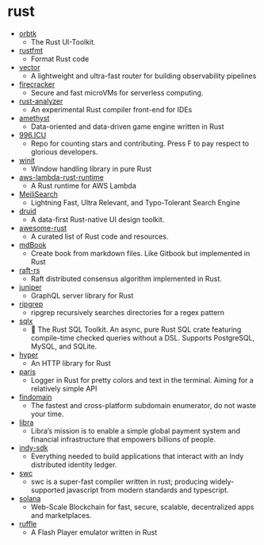 # rust
- [orbtk](https://github.com/redox-os/orbtk)
  - The Rust UI-Toolkit.
- [rustfmt](https://github.com/rust-lang/rustfmt)
  - Format Rust code
- [vector](https://github.com/timberio/vector)
  - A lightweight and ultra-fast router for building observability pipelines
- [firecracker](https://github.com/firecracker-microvm/firecracker)
  - Secure and fast microVMs for serverless computing.
- [rust-analyzer](https://github.com/rust-analyzer/rust-analyzer)
  - An experimental Rust compiler front-end for IDEs
- [amethyst](https://github.com/amethyst/amethyst)
  - Data-oriented and data-driven game engine written in Rust
- [996.ICU](https://github.com/996icu/996.ICU)
  - Repo for counting stars and contributing. Press F to pay respect to glorious developers.
- [winit](https://github.com/rust-windowing/winit)
  - Window handling library in pure Rust
- [aws-lambda-rust-runtime](https://github.com/awslabs/aws-lambda-rust-runtime)
  - A Rust runtime for AWS Lambda
- [MeiliSearch](https://github.com/meilisearch/MeiliSearch)
  - Lightning Fast, Ultra Relevant, and Typo-Tolerant Search Engine
- [druid](https://github.com/linebender/druid)
  - A data-first Rust-native UI design toolkit.
- [awesome-rust](https://github.com/rust-unofficial/awesome-rust)
  - A curated list of Rust code and resources.
- [mdBook](https://github.com/rust-lang/mdBook)
  - Create book from markdown files. Like Gitbook but implemented in Rust
- [raft-rs](https://github.com/tikv/raft-rs)
  - Raft distributed consensus algorithm implemented in Rust.
- [juniper](https://github.com/graphql-rust/juniper)
  - GraphQL server library for Rust
- [ripgrep](https://github.com/BurntSushi/ripgrep)
  - ripgrep recursively searches directories for a regex pattern
- [sqlx](https://github.com/launchbadge/sqlx)
  - 🧰 The Rust SQL Toolkit. An async, pure Rust SQL crate featuring compile-time checked queries without a DSL. Supports PostgreSQL, MySQL, and SQLite.
- [hyper](https://github.com/hyperium/hyper)
  - An HTTP library for Rust
- [paris](https://github.com/0x20F/paris)
  - Logger in Rust for pretty colors and text in the terminal. Aiming for a relatively simple API
- [findomain](https://github.com/Edu4rdSHL/findomain)
  - The fastest and cross-platform subdomain enumerator, do not waste your time.
- [libra](https://github.com/libra/libra)
  - Libra’s mission is to enable a simple global payment system and financial infrastructure that empowers billions of people.
- [indy-sdk](https://github.com/hyperledger/indy-sdk)
  - Everything needed to build applications that interact with an Indy distributed identity ledger.
- [swc](https://github.com/swc-project/swc)
  - swc is a super-fast compiler written in rust; producing widely-supported javascript from modern standards and typescript.
- [solana](https://github.com/solana-labs/solana)
  - Web-Scale Blockchain for fast, secure, scalable, decentralized apps and marketplaces.
- [ruffle](https://github.com/ruffle-rs/ruffle)
  - A Flash Player emulator written in Rust
